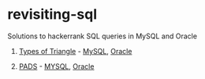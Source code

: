 # revisiting-sql

Solutions to hackerrank SQL queries in MySQL and Oracle

1. [Types of Triangle](http://www.letscodethemup.com/sql-types-of-triangle/) -
    [MySQL](mysql/types-of-triangle.sql), [Oracle](oracle/types-of-triangle.sql)
    
2. [PADS](http://www.letscodethemup.com/sql-pads/) - [MYSQL](mysql/PADS.sql), [Oracle](oracle/pads.sql)
